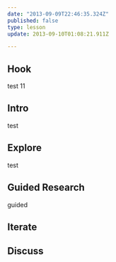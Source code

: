 ```yaml
---
date: "2013-09-09T22:46:35.324Z"
published: false
type: lesson
update: 2013-09-10T01:08:21.911Z

---
```


## Hook
test 11<!-- -->
## Intro
test<!-- -->
## Explore
test<!-- -->
## Guided Research
guided<!-- -->
## Iterate
<!-- -->
## Discuss
